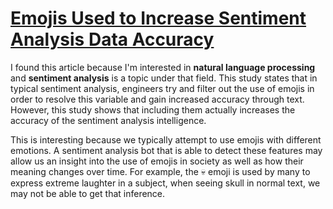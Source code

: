 # [Emojis Used to Increase Sentiment Analysis Data Accuracy](https://towardsdatascience.com/emojis-aid-social-media-sentiment-analysis-stop-cleaning-them-out-bb32a1e5fc8e)

I found this article because I'm interested in **natural language processing** and **sentiment analysis** is a topic under that field. This study states that in typical sentiment analysis, engineers try and filter out the use of emojis in order to resolve this variable and gain increased accuracy through text. However, this study shows that including them actually increases the accuracy of the sentiment analysis intelligence. 

This is interesting because we typically attempt to use emojis with different emotions. A sentiment analysis bot that is able to detect these features may allow us an insight into the use of emojis in society as well as how their meaning changes over time. For example, the :skull: emoji is used by many to express extreme laughter in a subject, when seeing skull in normal text, we may not be able to get that inference.